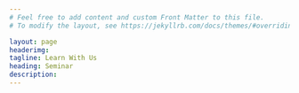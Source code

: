 ```yaml
---
# Feel free to add content and custom Front Matter to this file.
# To modify the layout, see https://jekyllrb.com/docs/themes/#overriding-theme-defaults

layout: page
headerimg: 
tagline: Learn With Us
heading: Seminar
description: 
---
```

<div class="container-fluid">
<script type="text/javascript"> 
    document.write('<script type="text/javascript" charset="utf-8" src="https://wiki.ubc.ca/extensions/EmbedPage/getPage.php?title=/index.php/NSS_Seminar&referer=' + document.location.href + ' "><\/script>');
    jQuery(document).ready(function(){
        $('h3 .mw-headline').addClass('news-h3');
        $('#toc').attr("style", "display: none !important");
        $('h3 .mw-headline').addClass('thingy');
        $('h2 .mw-headline').addClass('news-h2');
        $('h3').addClass('accordion');
        $('h3:first').removeClass('accordion');
        $('.accordion').first().before('<hr id="hr1" class="container mb-5"><div class="container"><h4>Current Semester</h4></div>');
        $('.toc').each(function() {
            var wrap = $('<div class="container"></div>');
            $(this).nextUntil('#hr1').appendTo(wrap);
            $(this).after(wrap);
        });
        $('table').wrap('<div class="panel"></div>');
        $('.panel:first').addClass('firstpanel');
        $('.firstpanel').after('<hr class="container mb-5"><div class="container"><h4>Past Semesters</h4></div>');
        $('.accordion').addClass('container');
        $('.wikitable').addClass('table table-striped small mb-4');
        var acc = document.getElementsByClassName("accordion");
        var i;
        for (i = 1; i < acc.length; i++) {
            acc[i].addEventListener("click", function() {
                this.classList.toggle("active");
                var panel = this.nextElementSibling;
                if (panel.style.display === "block") {
                panel.style.display = "none";
                } else {
                panel.style.display = "block";
                }
            });
        }
    });
</script>
</div>